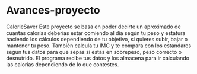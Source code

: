 # Avances-proyecto
CalorieSaver
Este proyecto se basa en poder decirte un aproximado de cuantas calorías deberías estar comiendo al día según tu peso y estatura haciendo los cálculos dependiendo de tu objetivo, si quieres subir, bajar o mantener tu peso. También calcula tu IMC y te compara con los estandares segun tus datos para que sepas si estas en sobrepeso, peso correcto o desnutrido. El programa recibe tus datos y los almacena para ir calculando las calorias dependiendo de lo que contestes. 

